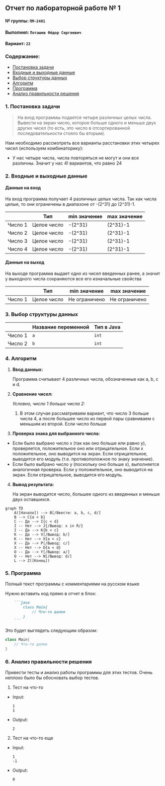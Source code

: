 ## Отчет по лабораторной работе № 1

#### № группы: `ПМ-2401`

#### Выполнил: `Поташев Фёдор Сергеевич`

#### Вариант: `22`

### Cодержание:

- [Постановка задачи](#1-постановка-задачи)
- [Входные и выходные данные](#2-входные-и-выходные-данные)
- [Выбор структуры данных](#3-выбор-структуры-данных)
- [Алгоритм](#4-алгоритм)
- [Программа](#5-программа)
- [Анализ правильности решения](#6-анализ-правильности-решения)

### 1. Постановка задачи

> На вход программы подается четыре различных целых числа. Вывести на
экран число, которое больше одного и меньше двух других чисел (то есть,
это число в отсортированной последовательности стояло бы вторым).

Нам необходимо рассмотреть все варианты расстановки этих четырех чисел (используем комбинаторику):

- У нас четыре числа, числа повторяться не могут и они все различны. Значит у нас 4!
вариантов, что равно 24



### 2. Входные и выходные данные

#### Данные на вход
На вход программа получает 4 различных целых числа. Так как числа целые, то они 
ограничены в диапазоне от -(2^31) до (2^31)-1.

|         | Тип         | min значение | max значение |
|---------|-------------|--------------|--------------|
| Число 1 | Целое число | -(2^31)      | (2^31)-1     |
| Число 2 | Целое число | -(2^31)      | (2^31)-1     |
| Число 3 | Целое число | -(2^31)      | (2^31)-1     |
| Число 4 | Целое число | -(2^31)      | (2^31)-1     |

#### Данные на выход
На выходе программа выдает одно из чисел введенных ранее, а значит у выходного числа
сохраняются все его изначальные свойства

|         | Тип         | min значение  | max значение  |
|---------|-------------|---------------|---------------|
| Число 1 | Целое число | Не ограничено | Не ограничено |

### 3. Выбор структуры данных

|         | Название переменной | Тип в Java |
|---------|---------------------|------------|
| Число 1 | `a`                 | `int`      |
| Число 2 | `b`                 | `int`      |

### 4. Алгоритм
1. **Ввод данных:**

    Программа считывает 4 различных числа, обозначенные как a, b, c и d.

2. **Сравнение чисел:**

   *Условно, число 1 больше числа 2:*
    1. В этом случае рассматриваем вариант, что число 3 больше числа 4, а после большее число
      из первой пары сравниваем с меньшим из второй. Если число больше
3. **Проверка знака для выбранного числа:**

- Если было выбрано число x (так как оно больше или равно y), проверяется, положительное оно или отрицательное. Если x положительное, оно выводится на экран. Если отрицательное, выводится его модуль (т.е. противоположное по знаку значение).
- Если было выбрано число y (поскольку оно больше x), выполняется аналогичная проверка. Если y положительное, оно выводится на экран. Если отрицательное, выводится его модуль.
4. **Вывод результата:**

    На экран выводится число, большее одного из введенных и меньше двух оставшихся.

```mermaid
graph TD
    A([Начало]) --> B[/Ввести: a, b, c, d/]
    B --> C{a < b}
    C -- Да --> I{c < d}
    I -- Нет --> J{/Вывод: x in R/}
    I -- Да --> K{b < c}
    K -- Да --> V[/Вывод: b/]
    K -- Нет --> X{a < c}
    X -- Да --> P[/Вывод: c/]
    X -- Нет --> O{a < d}
    O -- Да --> Y[/Вывод: a/]
    O -- Нет --> N[/Вывод: d/]
    L --> Z([Конец])
```

### 5. Программа

Полный текст программы с комментариями на русском языке

Нужно вставить код прямо в отчет в блок:

```markdown
    ```java
        class Main{
            // Что-то далее
        }
    ``` 
```

Это будет выглядеть следующим образом:

```java
class Main{
    // Что-то далее
}
```

### 6. Анализ правильности решения

Привести тесты и анализ работы программы для этих тестов.
Очень неплохо было бы обосновать выбор тестов.

1. Тест на что-то

- Input:
    ```
    1
    1
    ```

- Output:
    ```
    2
    ```

2. Тест на что-то еще

- Input:
    ```
    1
    -1
    ```

- Output:
    ```
    0
    ```